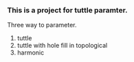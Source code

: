 ### This is a project for tuttle paramter.

Three way to parameter.

1. tuttle
2. tuttle with hole fill in topological
3. harmonic